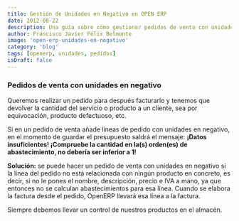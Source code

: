 ```yaml
---
title: Gestión de Unidades en Negativo en OPEN ERP
date: 2012-08-22
description: Una guía sobre cómo gestionar pedidos de venta con unidades en negativo en OpenERP, incluyendo soluciones prácticas y recomendaciones para evitar errores en el control de inventarios.
author: Francisco Javier Félix Belmonte
image: 'open-erp-unidades-en-negativo'
category: 'blog'
tags: [openerp, unidades, pedidos]
isDraft: false
---
```


### **Pedidos de venta con unidades en negativo**

Queremos realizar un pedido para después facturarlo y tenemos que devolver la cantidad del servicio o producto a un cliente, sea por equivocación, producto defectuoso, etc.

Si en un pedido de venta añade líneas de pedido con unidades en negativo, en el momento de guardar el presupuesto saldrá el mensaje:
**¡Datos insuficientes! ¡Compruebe la cantidad en la(s) orden(es) de abastecimiento, no debería ser inferior a 1!**

**Solución:** se puede hacer un pedido de venta con unidades en negativo si la línea del pedido no está relacionada con ningún producto en concreto, es decir, si no le pones el nombre, descripción, precio e IVA a mano, ya que entonces no se calculan abastecimientos para esa línea. Cuando se elabora la factura desde el pedido, OpenERP llevará esa línea a la factura.

Siempre debemos llevar un control de nuestros productos en el almacén.

